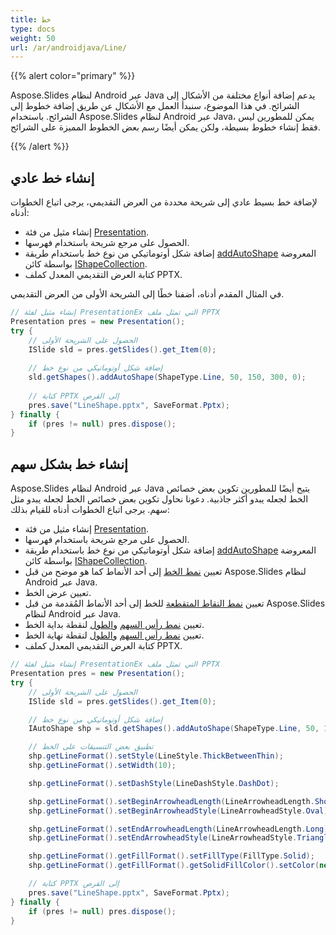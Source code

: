 ```yaml
---
title: خط
type: docs
weight: 50
url: /ar/androidjava/Line/
---
```



{{% alert color="primary" %}} 

Aspose.Slides لنظام Android عبر Java يدعم إضافة أنواع مختلفة من الأشكال إلى الشرائح. في هذا الموضوع، سنبدأ العمل مع الأشكال عن طريق إضافة خطوط إلى الشرائح. باستخدام Aspose.Slides لنظام Android عبر Java، يمكن للمطورين ليس فقط إنشاء خطوط بسيطة، ولكن يمكن أيضًا رسم بعض الخطوط المميزة على الشرائح.

{{% /alert %}} 

## **إنشاء خط عادي**

لإضافة خط بسيط عادي إلى شريحة محددة من العرض التقديمي، يرجى اتباع الخطوات أدناه:

- إنشاء مثيل من فئة [Presentation](https://reference.aspose.com/slides/androidjava/com.aspose.slides/Presentation).
- الحصول على مرجع شريحة باستخدام فهرسها.
- إضافة شكل أوتوماتيكي من نوع خط باستخدام طريقة [addAutoShape](https://reference.aspose.com/slides/androidjava/com.aspose.slides/IShapeCollection#addAutoShape-int-float-float-float-float-) المعروضة بواسطة كائن [IShapeCollection](https://reference.aspose.com/slides/androidjava/com.aspose.slides/IShapeCollection).
- كتابة العرض التقديمي المعدل كملف PPTX.

في المثال المقدم أدناه، أضفنا خطًا إلى الشريحة الأولى من العرض التقديمي.

```java
// إنشاء مثيل لفئة PresentationEx التي تمثل ملف PPTX
Presentation pres = new Presentation();
try {
    // الحصول على الشريحة الأولى
    ISlide sld = pres.getSlides().get_Item(0);
    
    // إضافة شكل أوتوماتيكي من نوع خط
    sld.getShapes().addAutoShape(ShapeType.Line, 50, 150, 300, 0);
    
    // كتابة PPTX إلى القرص
    pres.save("LineShape.pptx", SaveFormat.Pptx);
} finally {
    if (pres != null) pres.dispose();
}
```

## **إنشاء خط بشكل سهم**

Aspose.Slides لنظام Android عبر Java يتيح أيضًا للمطورين تكوين بعض خصائص الخط لجعله يبدو أكثر جاذبية. دعونا نحاول تكوين بعض خصائص الخط لجعله يبدو مثل سهم. يرجى اتباع الخطوات أدناه للقيام بذلك:

- إنشاء مثيل من فئة [Presentation](https://reference.aspose.com/slides/androidjava/com.aspose.slides/Presentation).
- الحصول على مرجع شريحة باستخدام فهرسها.
- إضافة شكل أوتوماتيكي من نوع خط باستخدام طريقة [addAutoShape](https://reference.aspose.com/slides/androidjava/com.aspose.slides/IShapeCollection#addAutoShape-int-float-float-float-float-) المعروضة بواسطة كائن [IShapeCollection](https://reference.aspose.com/slides/androidjava/com.aspose.slides/IShapeCollection).
- تعيين [نمط الخط](https://reference.aspose.com/slides/androidjava/com.aspose.slides/LineStyle) إلى أحد الأنماط كما هو موضح من قبل Aspose.Slides لنظام Android عبر Java.
- تعيين عرض الخط.
- تعيين [نمط النقاط المتقطعة](https://reference.aspose.com/slides/androidjava/com.aspose.slides/LineDashStyle) للخط إلى أحد الأنماط المُقدمة من قبل Aspose.Slides لنظام Android عبر Java.
- تعيين [نمط رأس السهم](https://reference.aspose.com/slides/androidjava/com.aspose.slides/LineArrowheadStyle) و[الطول](https://reference.aspose.com/slides/androidjava/com.aspose.slides/LineArrowheadLength) لنقطة بداية الخط.
- تعيين [نمط رأس السهم](https://reference.aspose.com/slides/androidjava/com.aspose.slides/LineArrowheadStyle) و[الطول](https://reference.aspose.com/slides/androidjava/com.aspose.slides/LineArrowheadLength) لنقطة نهاية الخط.
- كتابة العرض التقديمي المعدل كملف PPTX.

```java
// إنشاء مثيل لفئة PresentationEx التي تمثل ملف PPTX
Presentation pres = new Presentation();
try {
    // الحصول على الشريحة الأولى
    ISlide sld = pres.getSlides().get_Item(0);

    // إضافة شكل أوتوماتيكي من نوع خط
    IAutoShape shp = sld.getShapes().addAutoShape(ShapeType.Line, 50, 150, 300, 0);

    // تطبيق بعض التنسيقات على الخط
    shp.getLineFormat().setStyle(LineStyle.ThickBetweenThin);
    shp.getLineFormat().setWidth(10);

    shp.getLineFormat().setDashStyle(LineDashStyle.DashDot);

    shp.getLineFormat().setBeginArrowheadLength(LineArrowheadLength.Short);
    shp.getLineFormat().setBeginArrowheadStyle(LineArrowheadStyle.Oval);

    shp.getLineFormat().setEndArrowheadLength(LineArrowheadLength.Long);
    shp.getLineFormat().setEndArrowheadStyle(LineArrowheadStyle.Triangle);

    shp.getLineFormat().getFillFormat().setFillType(FillType.Solid);
    shp.getLineFormat().getFillFormat().getSolidFillColor().setColor(new Color(PresetColor.Maroon));

    // كتابة PPTX إلى القرص
    pres.save("LineShape.pptx", SaveFormat.Pptx);
} finally {
    if (pres != null) pres.dispose();
}
```